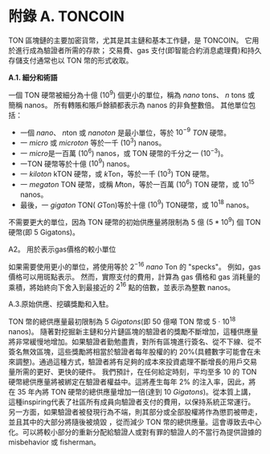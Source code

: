 # 附錄 A. TONCOIN

TON 區塊鏈的主要加密貨幣，尤其是其主鏈和基本工作鏈，是 TONCOIN。 它用於進行成為驗證者所需的存款； 交易費、gas 支付(即智能合約消息處理費)和持久存儲支付通常也以 TON 幣的形式收取。

**A.1. 細分和術語**

 一個 TON 硬幣被細分為十億 ($10^9$) 個更小的單位，稱為 $nano$ tons、 $n$ tons 或簡稱 nanos。 所有轉賬和賬戶餘額都表示為 nanos 的非負整數倍。 其他單位包括：

- 一個 $nano$、 $n$ton 或 $nanoton$ 是最小單位，等於 $10^{−9}$ $TON$ 硬幣。
- 一 $micro$ 或 $microton$ 等於一千 ($10^3$) nanos。
- 一 $micro$是一百萬 ($10^6$) nanos，或 TON 硬幣的千分之一 ($10^{−3}$)。
- 一TON 硬幣等於十億 ($10^9$) nanos。
- 一 $kiloton$ kTON 硬幣，或 $k$Ton，等於一千 ($10^3$) TON 硬幣。
- 一 $megaton$ TON 硬幣，或稱 $M$ton，等於一百萬 ($10^6$) TON 硬幣，或  $10^{15}$ nanos。
- 最後，一 $gigaton$ TON( $G$Ton)等於十億 ($10^9$) TON硬幣，或 $10^{18}$ nanos。

不需要更大的單位，因為 TON 硬幣的初始供應量將限制為 5 億 ($5*10^9$) 個 TON 硬幣(即 5 Gigatons)。

A2。 用於表示gas價格的較小單位

如果需要使用更小的單位，將使用等於 $2^{−16}$ $nano$ Ton 的 "specks"。 例如，gas 價格可以用斑點表示。 然而，實際支付的費用，計算為 gas 價格和 gas 消耗量的乘積，將始終向下舍入到最接近的 $2^{16}$ 點的倍數，並表示為整數 nanos。

A.3.原始供應、挖礦獎勵和入駐。 

TON 幣的總供應量最初限制為 5 $Gigatons$(即  50 億噸 TON 幣或 5 · $10^{18}$ nanos)。
隨著對挖掘新主鏈和分片鏈區塊的驗證者的獎勵不斷增加，這種供應量將非常緩慢地增加。如果驗證者勤勉盡責，對所有區塊進行簽名、從不下線、從不簽名無效區塊，這些獎勵將相當於驗證者每年股權的約 20%(具體數字可能會在未來調整)。通過這種方式，驗證者將有足夠的成本來投資處理不斷增長的用戶交易量所需的更好、更快的硬件。
我們預計，在任何給定時刻，平均至多 $10%^{35}$ 的 TON 硬幣總供應量將被綁定在驗證者權益中。這將產生每年 2% 的注入率，因此，將在 35 年內將 TON 硬幣的總供應量增加一倍(達到 10 $Gigatons$)。從本質上講，這種inspiring代表了社區所有成員向驗證者支付的費用，以保持系統正常運行。
另一方面，如果驗證者被發現行為不端，則其部分或全部股權將作為懲罰被帶走，並且其中的大部分將隨後被燒毀 ，從而減少 TON 幣的總供應量。這會導致去中心化。可以將較小部分的重新分配給驗證人或對有罪的驗證人的不當行為提供證據的 misbehavior 或 fisherman。